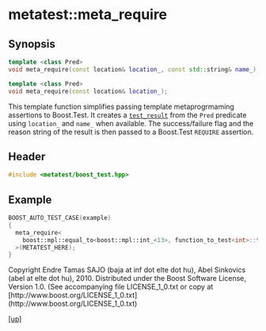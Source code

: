 # metatest::meta_require

## Synopsis

```cpp
template <class Pred>
void meta_require(const location& location_, const std::string& name_);

template <class Pred>
void meta_require(const location& location_);
```

This template function simplifies passing template metaprogrmaming assertions to
Boost.Test. It creates a [`test_result`](test_result.html) from
the `Pred` predicate using `location_` and `name_` when available. The
success/failure flag and the reason string of the result is then passed to a
Boost.Test `REQUIRE` assertion.

## Header

```cpp
#include <metatest/boost_test.hpp>
```

## Example

```cpp
BOOST_AUTO_TEST_CASE(example)
{
  meta_require<
    boost::mpl::equal_to<boost::mpl::int_<13>, function_to_test<int>::type>
  >(METATEST_HERE);
}
```

<p class="copyright">
Copyright Endre Tamas SAJO (baja at inf dot elte dot hu),
Abel Sinkovics (abel at elte dot hu), 2010.
Distributed under the Boost Software License, Version 1.0.
(See accompanying file LICENSE_1_0.txt or copy at
[http://www.boost.org/LICENSE_1_0.txt](http://www.boost.org/LICENSE_1_0.txt)
</p>

[[up]](index.html)



